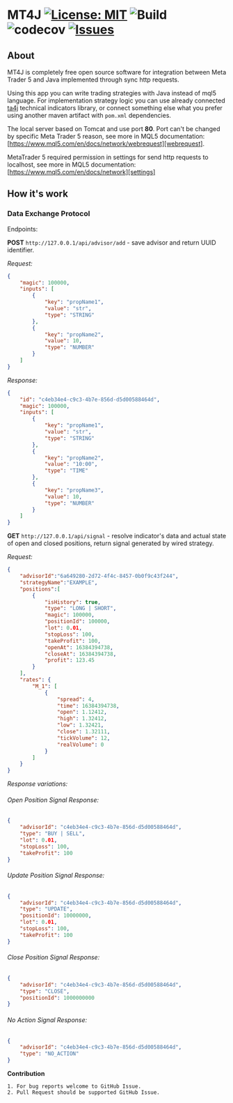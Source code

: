 # MT4J [![License: MIT](https://img.shields.io/badge/License-MIT%202.0-0298c3.svg)](https://opensource.org/licenses/MIT) ![Build](https://github.com/triodjangopiter/bridge/workflows/Build/badge.svg) ![codecov](https://codecov.io/gh/triodjangopiter/bridge/branch/master/graph/badge.svg?token=Y3IRTX7LPW)  [![Issues](https://img.shields.io/github/issues/triodjangopiter/mt4j)](https://opensource.org/licenses/MIT)

## About

MT4J is completely free open source software for integration between Meta Trader 5 and Java implemented through sync http requests.

Using this app you can write trading strategies with Java instead of mql5 language. For implementation strategy logic you can 
use already connected [ta4j] technical indicators library, or connect something else what you prefer using another maven artifact with `pom.xml` dependencies.

The local server based on Tomcat and use port **80**. Port can't be changed by specific Meta Trader 5 reason, see more in MQL5 documentation: [https://www.mql5.com/en/docs/network/webrequest][webrequest].

MetaTrader 5 required permission in settings for send http requests to localhost, see more in MQL5 documentation: [https://www.mql5.com/en/docs/network][settings]


## How it's work
### Data Exchange Protocol

Endpoints:

**POST** `http://127.0.0.1/api/advisor/add` - save advisor and return UUID identifier.

_Request:_
```json
{
    "magic": 100000,
    "inputs": [
        {
            "key": "propName1",
            "value": "str",
            "type": "STRING"
        },
        {
            "key": "propName2",
            "value": 10,
            "type": "NUMBER"
        }
    ]
}
```

_Response:_
```json
{
    "id": "c4eb34e4-c9c3-4b7e-856d-d5d00588464d",
    "magic": 100000,
    "inputs": [
        {
            "key": "propName1",
            "value": "str",
            "type": "STRING"
        },
        {
            "key": "propName2",
            "value": "10:00",
            "type": "TIME"
        },
        {
            "key": "propName3",
            "value": 10,
            "type": "NUMBER"
        }
    ]
}
```


**GET** `http://127.0.0.1/api/signal` - resolve indicator's data and actual state of open and closed positions, return signal generated by wired strategy.

_Request:_
```json
{
    "advisorId":"6a649280-2d72-4f4c-8457-0b0f9c43f244",
    "strategyName":"EXAMPLE",
    "positions":[
        {
            "isHistory": true,
            "type": "LONG | SHORT",
            "magic": 100000,
            "positionId": 100000,
            "lot": 0.01,
            "stopLoss": 100,
            "takeProfit": 100,
            "openAt": 16384394738,
            "closeAt": 16384394738,
            "profit": 123.45
        }
    ],
    "rates": {
        "M_1": [
            {
                "spread": 4,
                "time": 16384394738,
                "open": 1.12412,
                "high": 1.32412,
                "low": 1.32421,
                "close": 1.32111,
                "tickVolume": 12,
                "realVolume": 0
            }
        ]
    }
}
```

_Response variations:_

###### Open Position Signal Response:
```json
{
    "advisorId": "c4eb34e4-c9c3-4b7e-856d-d5d00588464d",
    "type": "BUY | SELL",
    "lot": 0.01,
    "stopLoss": 100,
    "takeProfit": 100
}
```
###### Update Position Signal Response:
```json
{
    "advisorId": "c4eb34e4-c9c3-4b7e-856d-d5d00588464d",
    "type": "UPDATE",
    "positionId": 10000000,
    "lot": 0.01,
    "stopLoss": 100,
    "takeProfit": 100
}
```
###### Close Position Signal Response:
```json
{
    "advisorId": "c4eb34e4-c9c3-4b7e-856d-d5d00588464d",
    "type": "CLOSE",
    "positionId": 1000000000
}
```
###### No Action Signal Response:
```json
{
    "advisorId": "c4eb34e4-c9c3-4b7e-856d-d5d00588464d",
    "type": "NO_ACTION"
}
```


**Contribution**

    1. For bug reports welcome to GitHub Issue.
    2. Pull Request should be supported GitHub Issue.
    


[webrequest]: https://www.mql5.com/en/docs/network/webrequest
[settings]:https://www.mql5.com/en/docs/network
[ta4j]:https://github.com/ta4j
